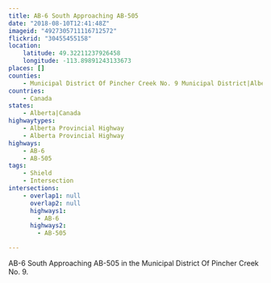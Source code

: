 ```yaml
---
title: AB-6 South Approaching AB-505
date: "2018-08-10T12:41:48Z"
imageid: "4927305711116712572"
flickrid: "30455455158"
location:
    latitude: 49.32211237926458
    longitude: -113.89891243133673
places: []
counties:
    - Municipal District Of Pincher Creek No. 9 Municipal District|Alberta|Canada
countries:
    - Canada
states:
    - Alberta|Canada
highwaytypes:
    - Alberta Provincial Highway
    - Alberta Provincial Highway
highways:
    - AB-6
    - AB-505
tags:
    - Shield
    - Intersection
intersections:
    - overlap1: null
      overlap2: null
      highways1:
        - AB-6
      highways2:
        - AB-505

---
```

AB-6 South Approaching AB-505 in the Municipal District Of Pincher Creek No. 9.